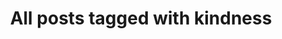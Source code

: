 ---
layout: tag
title: "All posts tagged with kindness"
permalink: /weblog/tags/kindness/
taxonomy: kindness
---